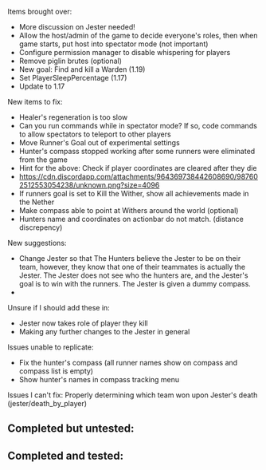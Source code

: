Items brought over:
- More discussion on Jester needed!
- Allow the host/admin of the game to decide everyone's roles, then when game starts, put host into spectator mode (not important)
- Configure permission manager to disable whispering for players
- Remove piglin brutes (optional)
- New goal: Find and kill a Warden (1.19)
- Set PlayerSleepPercentage (1.17)
- Update to 1.17

New items to fix:
- Healer's regeneration is too slow
- Can you run commands while in spectator mode? If so, code commands to allow spectators to teleport to other players
- Move Runner's Goal out of experimental settings
- Hunter's compass stopped working after some runners were eliminated from the game
- Hint for the above: Check if player coordinates are cleared after they die
- https://cdn.discordapp.com/attachments/964369738442608690/987602512553054238/unknown.png?size=4096
- If runners goal is set to Kill the Wither, show all achievements made in the Nether
- Make compass able to point at Withers around the world (optional)
- Hunters name and coordinates on actionbar do not match. (distance discrepency)


New suggestions:
- Change Jester so that The Hunters believe the Jester to be on their team, however, they know that one of their teammates is actually the Jester. The Jester does not see who the hunters are, and the Jester's goal is to win with the runners. The Jester is given a dummy compass.
- 

Unsure if I should add these in:
- Jester now takes role of player they kill
- Making any further changes to the Jester in general

Issues unable to replicate:
- Fix the hunter's compass (all runner names show on compass and compass list is empty)
- Show hunter's names in compass tracking menu

Issues I can't fix:
Properly determining which team won upon Jester's death (jester/death_by_player)

Completed but untested:
- 

Completed and tested:
- 